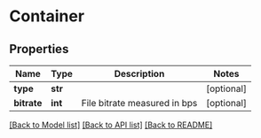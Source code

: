 # Container

## Properties
Name | Type | Description | Notes
------------ | ------------- | ------------- | -------------
**type** | **str** |  | [optional] 
**bitrate** | **int** | File bitrate measured in bps | [optional] 

[[Back to Model list]](../README.md#documentation-for-models) [[Back to API list]](../README.md#documentation-for-api-endpoints) [[Back to README]](../README.md)


